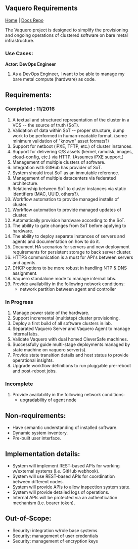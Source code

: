 <head>
            <meta charset="UTF-8">
            <!--[if IE]><meta http-equiv="X-UA-Compatible" content="IE=edge"><![endif]-->
            <meta name="viewport" content="width=device-width, initial-scale=1.0">
            <title>Vaquero Requirements</title>
            <link rel="stylesheet" type="text/css" href="../doc.css">
            <link rel="stylesheet" href="https://fonts.googleapis.com/css?family=Open+Sans:300,300italic,400,400italic,600,600italic%7CNoto+Serif:400,400italic,700,700italic%7CDroid+Sans+Mono:400">
                      <link rel='shortcut icon' href='cow.png' type='image/x-icon'/ >
            <style>
                .markdown-body {
                    box-sizing: border-box;
                    min-width: 200px;
                    max-width: 1200px;
                    margin: 0 auto;
                    padding: 45px;
                }
            </style>
</head><article class="markdown-body">

# Vaquero Requirements
[Home](https://ciscocloud.github.io/vaquero-docs/) | [Docs Repo](https://github.com/CiscoCloud/vaquero-docs/tree/master)

The Vaquero project is designed to simplify the provisioning and ongoing operations of clustered software on bare metal infrastructure.

### Use Cases:

**Actor: DevOps Engineer**

1. As a DevOps Engineer, I want to be able to manage my bare metal compute (hardware) as code.

## Requirements:

### Completed : 11/2016
1. A textual and structured representation of the cluster in a VCS -- the source of truth (SoT).
2. Validation of data within SoT -- proper structure, dump work to be performed in human-readable format. (some minimum validation of "known" asset formats?)
3. Support for netboot (iPXE, TFTP, etc.) of cluster instances.
4. Support for delivering O/S assets (kernel, ramdisk, images, cloud-config, etc.) via HTTP. (Assumes iPXE support.)
5. Management of multiple clusters of software.
6. Integration with GitHub has provider of SoT.
7. System should treat SoT as an immutable reference.
8. Management of multiple datacenters via federated architecture.
9. Relationship between SoT to cluster instances via static identifiers (MAC, UUID, others?).
10. Workflow automation to provide managed installs of cluster.
11. Workflow automation to provide managed updates of cluster.
12. Automatically provision hardware according to the SoT.
13. The ability to gate changes from SoT before applying to hardware.
14. The ability to deploy separate instances of servers and agents and documentation on how to do it.
15. Document HA scenarios for servers and new deployment requirements for persistent storage to back server cluster.
16. HTTPS communication is a must for API's between servers and agents.
17. DHCP options to be more robust in handling NTP & DNS assignment.
18. Vaquero standalone mode to manage internal labs.
19. Provide availability in the following network conditions:
    * network partition between agent and controller


### In Progress
1. Manage power state of the hardware.
2. Support incremental (multistep) cluster provisioning.
3. Deploy a first build of all software clusters in lab.
4. Separated Vaquero Server and Vaquero Agent to manage internal labs.
5. Validate Vaquero with dual homed CleverSafe machines.
6. Successfully guide multi-stage deployments managed by state machine on vaquero server(s).
7. Provide state transition details and host status to provide operational insights.
8. Upgrade workflow definitions to run pluggable pre-reboot and post-reboot jobs.


### Incomplete
1. Provide availability in the following network conditions:
    * upgradability of agent node


## Non-requirements:

* Have semantic understanding of installed software.
* Dynamic system inventory.
* Pre-built user interface.

## Implementation details:

* System will implement REST-based APIs for working w/external systems (i.e. GitHub webhook).
* System will use REST-based APIs for coordination between different nodes.
* System will provide APIs to allow inspection system state.
* System will provide detailed logs of operations.
* Internal APIs will be protected via an authentication mechanism (i.e. bearer token).

## Out-of-Scope:

* Security: integration w/role base systems
* Security: management of user credentials
* Security: management of encryption keys
